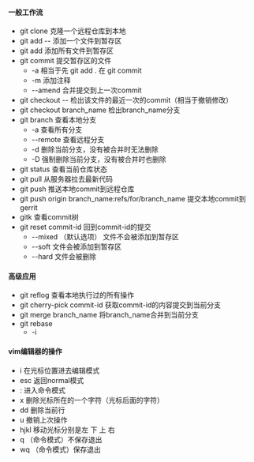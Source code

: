 #### 一般工作流

* git clone 克隆一个远程仓库到本地
* git add -- <filename> 添加一个文件到暂存区
* git add 添加所有文件到暂存区
* git commit 提交暂存区的文件
    * -a 相当于先 git add . 在 git commit 
    * -m 添加注释
    * --amend 合并提交到上一次commit
* git checkout --<filename> 检出该文件的最近一次的commit（相当于撤销修改）
* git checkout branch_name 检出branch_name分支
* git branch 查看本地分支
    * -a 查看所有分支
    * --remote 查看远程分支
    * -d 删除当前分支，没有被合并时无法删除
    * -D 强制删除当前分支，没有被合并时也删除
* git status 查看当前仓库状态
* git pull 从服务器拉去最新代码
* git push 推送本地commit到远程仓库
* git push origin branch_name:refs/for/branch_name 提交本地commit到gerrit
* gitk 查看commit树
* git reset commit-id 回到commit-id的提交
    * --mixed （默认选项） 文件不会被添加到暂存区
    * --soft 文件会被添加到暂存区
    * --hard 文件会被删除

#### 高级应用
* git reflog 查看本地执行过的所有操作
* git cherry-pick commit-id 获取commit-id的内容提交到当前分支
* git merge branch_name 将branch_name合并到当前分支
* git rebase
    * -i


#### vim编辑器的操作
* i    在光标位置进去编辑模式
* esc  返回normal模式
* :    进入命令模式
* x    删除光标所在的一个字符（光标后面的字符）
* dd   删除当前行
* u    撤销上次操作
* hjkl 移动光标分别是左 下 上 右
* q   （命令模式）不保存退出
* wq  （命令模式）保存退出